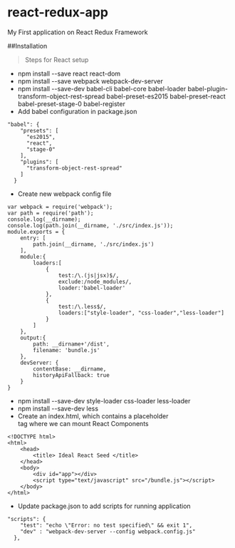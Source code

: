# react-redux-app
My First application on React Redux Framework

##Installation
> Steps for React setup
* npm install --save react react-dom
* npm install --save webpack webpack-dev-server
* npm install --save-dev babel-cli babel-core babel-loader babel-plugin-transform-object-rest-spread babel-preset-es2015 babel-preset-react babel-preset-stage-0 babel-register
* Add babel configuration in package.json
```
"babel": {
    "presets": [
      "es2015",
      "react",
      "stage-0"
    ],
    "plugins": [
      "transform-object-rest-spread"
    ]
  }
```
* Create new webpack config file

```
var webpack = require('webpack');
var path = require('path');
console.log(__dirname);
console.log(path.join(__dirname, './src/index.js'));
module.exports = {
	entry: [
		path.join(__dirname, './src/index.js')
	],
	module:{
	    loaders:[
	        {
	            test:/\.(js|jsx)$/,
	            exclude:/node_modules/,
	            loader:'babel-loader'
	        },
	        {
	            test:/\.less$/,
	            loaders:["style-loader", "css-loader","less-loader"]
	        }
	    ]
	},
	output:{
	    path: __dirname+'/dist',
	    filename: 'bundle.js'
	},
	devServer: {
        contentBase: __dirname,
        historyApiFallback: true
    }
}
```
* npm install --save-dev style-loader css-loader less-loader
* npm install --save-dev less
* Create an index.html, which contains a placeholder <div> tag where we can mount React Components
```
<!DOCTYPE html>
<html>
    <head>
        <title> Ideal React Seed </title>
    </head>
    <body>
        <div id="app"></div>
        <script type="text/javascript" src="/bundle.js"></script>
    </body>
</html>
```
* Update package.json to add scripts for running application
```
"scripts": {
    "test": "echo \"Error: no test specified\" && exit 1",
    "dev" : "webpack-dev-server --config webpack.config.js"
  },
```
